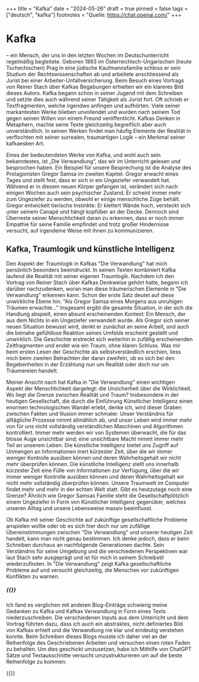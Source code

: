 +++
title = "Kafka"
date = "2024-05-26"
draft = true
pinned = false
tags = ["deutsch", "kafka"]
footnotes = "Quelle: https://chat.openai.com/"
+++
# Kafka

– ein Mensch, der uns in den letzten Wochen im Deutschunterricht regelmäßig begleitete. Geboren 1883 im Österreichisch-Ungarischen (heute Tschechischen) Prag in eine jüdische Kaufmannsfamilie schloss er sein Studium der Rechtswissenschaften ab und arbeitete anschliessend als Jurist bei einer Arbeiter-Unfallversicherung. Beim Besuch eines Vortrags von Reiner Stach über Kafkas Begabungen erhielten wir ein klareres Bild dieses Autors. Kafka begann schon in seiner Jugend mit dem Schreiben und setzte dies auch während seiner Tätigkeit als Jurist fort. Oft schrieb er Textfragmenten, welche irgendwo anfingen und aufhörten. Viele seiner markantesten Werke blieben unvollendet und wurden nach seinem Tod gegen seinen Willen von einem Freund veröffentlicht. Kafkas Denken in Metaphern, machte seine Texte gleichzeitig begreiflich aber auch unverständlich. In seinen Werken findet man häufig Elemente der Realität in verflochten mit seiner surrealen, traumartigen Logik – ein Merkmal seiner kafkaesken Art.

Eines der bedeutendsten Werke von Kafka, und wohl auch sein bekanntestes, ist „Die Verwandlung“, das wir im Unterricht gelesen und besprochen haben. Ein Beispiel für unsere Besprechung ist die Analyse des Protagonisten Gregor Samsa im zweiten Kapitel. Gregor erwacht eines Tages und stellt fest, dass er sich in ein Ungeziefer verwandelt hat. Während er in diesem neuen Körper gefangen ist, verändert sich nach einigen Wochen auch sein psychischer Zustand. Er scheint immer mehr zum Ungeziefer zu werden, obwohl er einige menschliche Züge behält. Gregor entwickelt tierische Instinkte: Er klettert Wände hoch, versteckt sich unter seinem Canapé und hängt kopfüber an der Decke. Dennoch sind Überreste seiner Menschlichkeit daran zu erkennen, dass er noch immer Empathie für seine Familie empfindet und trotz großer Hindernisse versucht, auf irgendeine Weise mit ihnen zu kommunizieren.

## Kafka, Traumlogik und künstliche Intelligenz

Den Aspekt der Traumlogik in Kafkas "Die Verwandlung" hat mich persönlich besonders beeindruckt. In seinen Texten kombiniert Kafka laufend die Realität mit seiner eigenen Traumlogik. Nachdem ich den Vortrag von Reiner Stach über Kafkas Denkweise gehört hatte, begann ich darüber nachzudenken, woran man diese träumerischen Elemente in "Die Verwandlung" erkennen kann. Schon der erste Satz deutet auf diese unwirkliche Ebene hin: "Als Gregor Samsa eines Morgens aus unruhigen Träumen erwachte..." Insgesamt ergibt die gesamte Situation, in der sich die Handlung abspielt, einen absurd erscheinenden Kontext: Ein Mensch, der aus dem Nichts in ein Ungeziefer verwandelt wurde. Als Gregor sich seiner neuen Situation bewusst wird, denkt er zunächst an seine Arbeit, und auch die beinahe gefühllose Reaktion seines Umfelds erscheint gestellt und unwirklich. Die Geschichte erstreckt sich weiterhin in zufällig erscheinenden Zeitfragmenten und endet wie ein Traum, ohne klaren Schluss. Was mir beim ersten Lesen der Geschichte als selbstverständlich erschien, liess mich beim zweiten Betrachten der daran zweifeln, ob es sich bei den Begebenheiten in der Erzählung nun um Realität oder doch nur um Träumereien handelt.

Meiner Ansicht nach hat Kafka in "Die Verwandlung" einen wichtigen Aspekt der Menschlichkeit dargelegt: die Unsicherheit über die Wirklichkeit. Wo liegt die Grenze zwischen Realität und Traum? Insbesondere in der heutigen Gesellschaft, die durch die Einführung Künstlicher Intelligenz einen enormen technologischen Wandel erlebt, denke ich, wird dieser Graben zwischen Fakten und Illusion immer schmaler. Unser Verständnis für alltägliche Prozesse nimmt allmählich ab, und unser Leben wird immer mehr von für uns nicht vollständig verständlichen Maschinen und Algorithmen kontrolliert. Immer mehr werden wir von Systemen überwacht, die für das blosse Auge unsichtbar sind; eine unsichtbare Macht nimmt immer mehr Teil an unserem Leben. Die künstliche Intelligenz bietet uns Zugriff auf Unmengen an Informationen inert kürzester Zeit, über die wir immer weniger Kontrolle ausüben können und deren Wahrheitsgehalt wir nicht mehr überprüfen können. Die künstliche Intelligenz stellt uns innerhalb kürzester Zeit eine Fülle von Informationen zur Verfügung, über die wir immer weniger Kontrolle ausüben können und deren Wahrheitsgehalt wir nicht mehr vollständig überprüfen können. Unsere Traumwelt im Computer findet mehr und mehr in der echten Welt statt. Gibt es heutzutage noch eine Grenze? Ähnlich wie Gregor Samsas Familie steht die Gesellschaftplötzlich einem Ungeziefer in Form von Künstlicher Intelligenz gegenüber, welches unseren Alltag und unsere Lebensweise massiv beeinflusst.

Ob Kafka mit seiner Geschichte auf zukünftige gesellschaftliche Probleme anspielen wollte oder ob es sich hier doch nur um zufällige Übereinstimmungen zwischen "Die Verwandlung" und unserer heutigen Zeit handelt, kann man nicht genau bestimmen. Ich denke jedoch, dass er beim Schreiben durchaus an nachfolgende Generationen dachte. Sein Verständnis für seine Umgebung und die verschiedenen Perspektiven war laut Stach sehr ausgeprägt und ist für mich in seinem Schreibstil wiederzufinden. In "Die Verwandlung" zeigt Kafka gesellschaftliche Probleme auf und versucht gleichzeitig, die Menschen vor zukünftigen Konflikten zu warnen.

##### {{<box title="Der Schreibprozess">}}

Ich fand es verglichen mit anderen Blog-Einträge schwierig meine Gedanken zu Kafka und Kafkas Verwandlung in Form eines Texts niederzuschreiben. Die verschiedenen Inputs aus dem Unterricht und dem Vortrag führten dazu, dass ich auch ein abstraktes, nicht definiertes Bild von Kafkas erhielt und die Verwandlung nie klar und eindeutig verstehen konnte. Beim Schreiben dieses Blogs musste ich daher viel an der Reihenfolge des Geschriebenen Arbeiten und versuchen einen roten Faden zu behalten. Um dies geschickt umzusetzen, habe ich Mithilfe von ChatGPT Sätze und Textausschnitte versucht umzustrukturieren um auf die beste Reihenfolge zu kommen.

{{</box>}}